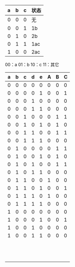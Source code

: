 | a    | b    | c    | 状态 |
| :--- | ---- | ---- | ---- |
| 0    | 0    | 0    | 无   |
| 0    | 0    | 1    | 1b   |
| 0    | 1    | 0    | 2b   |
| 0    | 1    | 1    | 1ac  |
| 1    | 0    | 0    | 2ac  |
00：a 01：b 10：c 11：其它



| a    | b    | c    | d    | e    | A    | B    | C    |
| ---- | ---- | ---- | ---- | ---- | ---- | ---- | ---- |
| 0    | 0    | 0    | 0    | 0    | 0    | 0    | 0    |
| 0    | 0    | 0    | 0    | 1    | 0    | 0    | 1    |
| 0    | 0    | 0    | 1    | 0    | 0    | 0    | 0    |
| 0    | 0    | 0    | 1    | 1    | 0    | 0    | 0    |
| 0    | 0    | 1    | 0    | 0    | 0    | 1    | 1    |
| 0    | 0    | 1    | 0    | 1    | 0    | 1    | 0    |
| 0    | 0    | 1    | 1    | 0    | 0    | 1    | 1    |
| 0    | 0    | 1    | 1    | 1    | 0    | 0    | 0    |
| 0    | 1    | 0    | 0    | 0    | 0    | 1    | 1    |
| 0    | 1    | 0    | 0    | 1    | 0    | 1    | 0    |
| 0    | 1    | 0    | 1    | 0    | 0    | 1    | 1    |
| 0    | 1    | 0    | 1    | 1    | 0    | 0    | 0    |
| 0    | 1    | 1    | 0    | 0    | 1    | 0    | 0    |
| 0    | 1    | 1    | 0    | 1    | 0    | 0    | 1    |
| 0    | 1    | 1    | 1    | 0    | 1    | 0    | 0    |
| 0    | 1    | 1    | 1    | 1    | 0    | 0    | 0    |
| 1    | 0    | 0    | 0    | 0    | 0    | 0    | 0    |
| 1    | 0    | 0    | 0    | 1    | 0    | 0    | 1    |
| 1    | 0    | 0    | 1    | 0    | 0    | 0    | 0    |
| 1    | 0    | 0    | 1    | 1    | 0    | 0    | 0    |
|      |      |      |      |      |      |      |      |
|      |      |      |      |      |      |      |      |
|      |      |      |      |      |      |      |      |
|      |      |      |      |      |      |      |      |
|      |      |      |      |      |      |      |      |
|      |      |      |      |      |      |      |      |
|      |      |      |      |      |      |      |      |
|      |      |      |      |      |      |      |      |
|      |      |      |      |      |      |      |      |
|      |      |      |      |      |      |      |      |
|      |      |      |      |      |      |      |      |
|      |      |      |      |      |      |      |      |

